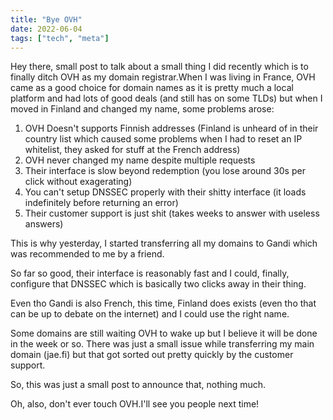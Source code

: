 ```yaml
---
title: "Bye OVH"
date: 2022-06-04
tags: ["tech", "meta"]
---
```


Hey there, small post to talk about a small thing I did recently which is to finally ditch OVH as my domain registrar.When I was living in France, OVH came as a good choice for domain names as it is pretty much a local platform and had lots of good deals (and still has on some TLDs) but when I moved in Finland and changed my name, some problems arose:

 1. OVH Doesn't supports Finnish addresses (Finland is unheard of in their country list which caused some problems when I had to reset an IP whitelist, they asked for stuff at the French address)
 2. OVH never changed my name despite multiple requests
 3. Their interface is slow beyond redemption (you lose around 30s per click without exagerating)
 4. You can't setup DNSSEC properly with their shitty interface (it loads indefinitely before returning an error)
 5. Their customer support is just shit (takes weeks to answer with useless answers)

This is why yesterday, I started transferring all my domains to Gandi which was recommended to me by a friend.

So far so good, their interface is reasonably fast and I could, finally, configure that DNSSEC which is basically two clicks away in their thing.

Even tho Gandi is also French, this time, Finland does exists (even tho that can be up to debate on the internet) and I could use the right name.

Some domains are still waiting OVH to wake up but I believe it will be done in the week or so. There was just a small issue while transferring my main domain (jae.fi) but that got sorted out pretty quickly by the customer support.

So, this was just a small post to announce that, nothing much.

Oh, also, don't ever touch OVH.I'll see you people next time!
